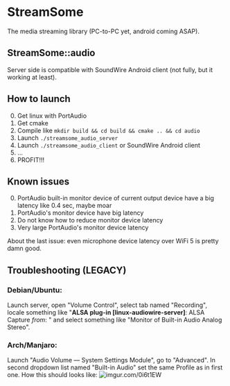 # StreamSome
The media streaming library (PC-to-PC yet, android coming ASAP).

## StreamSome::audio
Server side is compatible with SoundWire Android client (not fully, but it working at least).

## How to launch
0. Get linux with PortAudio
0. Get cmake
0. Compile like ``mkdir build && cd build && cmake .. && cd audio``
0. Launch `./streamsome_audio_server`
0. Launch `./streamsome_audio_client` or SoundWire Android client
0. ...
0. PROFIT!!!

## Known issues
0. PortAudio built-in monitor device of current output device have a big latency like 0.4 sec, maybe moar
0. PortAudio's monitor device have big latency
0. Do not know how to reduce monitor device latency
0. Very large PortAudio's monitor device latency

About the last issue: even microphone device latency over WiFi 5 is pretty damn good.

## Troubleshooting (LEGACY)
### Debian/Ubuntu:
Launch server, open "Volume Control", select tab named "Recording", locale something like "**ALSA plug-in [linux-audiowire-server]**: ALSA Capture *from*: " and select something like "Monitor of Built-in Audio Analog Stereo".
### Arch/Manjaro:
Launch "Audio Volume — System Settings Module", go to "Advanced". In second dropdown list named "Built-in Audio" set the same Profile as in first one.
How this should looks like:
![imgur.com/0i6t1EW](https://i.imgur.com/0i6t1EW.png?1)

